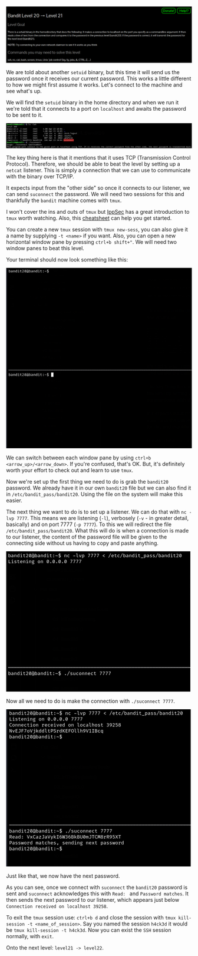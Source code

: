 ![bandit20_01.png](https://raw.githubusercontent.com/ToasterMouse/WriteupsAndCTFs/main/overthewire/bandit/images/bandit20_01.png)

We are told about another `setuid` binary, but this time it will send us the password once it receives our current password. This works a little different to how we might first assume it works. Let's connect to the machine and see what's up.

We will find the `setuid` binary in the home directory and when we run it we're told that it connects to a port on `localhost` and awaits the password to be sent to it.

![bandit20_02.png](https://raw.githubusercontent.com/ToasterMouse/WriteupsAndCTFs/main/overthewire/bandit/images/bandit20_02.png)

The key thing here is that it mentions that it uses TCP (Transmission Control Protocol). Therefore, we should be able to beat the level by setting up a `netcat` listener. This is simply a connection that we can use to communicate with the binary over TCP/IP.

It expects input from the "other side" so once it connects to our listener, we can send `suconnect` the password. We will need two sessions for this and thankfully the `bandit` machine comes with `tmux`.

I won't cover the ins and outs of `tmux` but [IppSec](https://www.youtube.com/watch?v=Lqehvpe_djs) has a great introduction to `tmux` worth watching. Also, this [cheatsheet](https://tmuxcheatsheet.com/) can help you get started.

You can create a new `tmux` session with `tmux new-sess`, you can also give it a name by supplying `-t <name>` if you want. Also, you can open a new horizontal window pane by pressing `ctrl+b shift+"`. We will need two window panes to beat this level.

Your terminal should now look something like this:

![bandit20_03.png](https://raw.githubusercontent.com/ToasterMouse/WriteupsAndCTFs/main/overthewire/bandit/images/bandit20_03.png)

We can switch between each window pane by using `ctrl+b <arrow_up>/<arrow_down>`. If you're confused, that's OK. But, it's definitely worth your effort to check out and learn to use `tmux`.

Now we're set up the first thing we need to do is grab the `bandit20` password. We already have it in our own `bandit20` file but we can also find it in `/etc/bandit_pass/bandit20`. Using the file on the system will make this easier.

The next thing we want to do is to set up a listener. We can do that with `nc -lvp 7777`. This means we are listening (`-l`), verbosely (`-v` - in greater detail, basically) and on port 7777 (`-p 7777`). To this we will redirect the file `/etc/bandit_pass/bandit20`. What this will do is when a connection is made to our listener, the content of the password file will be given to the connecting side without us having to copy and paste anything.

![bandit20_04.png](https://raw.githubusercontent.com/ToasterMouse/WriteupsAndCTFs/main/overthewire/bandit/images/bandit20_04.png)

Now all we need to do is make the connection with `./suconnect 7777`.

![bandit20_05.png](https://raw.githubusercontent.com/ToasterMouse/WriteupsAndCTFs/main/overthewire/bandit/images/bandit20_05.png)

Just like that, we now have the next password.

As you can see, once we connect with `suconnect` the `bandit20` password is sent and `suconnect` acknowledges this with `Read: ` and `Password matches`. It then sends the next password to our listener, which appears just below `Connection received on localhost 39258`.

To exit the `tmux` session use: `ctrl+b d` and close the session with `tmux kill-session -t <name_of_session>`. Say you named the session `h4ck3d` it would be `tmux kill-session -t h4ck3d`. Now you can exist the `SSH` session normally, with `exit`.

Onto the next level: `level21 -> level22`.


